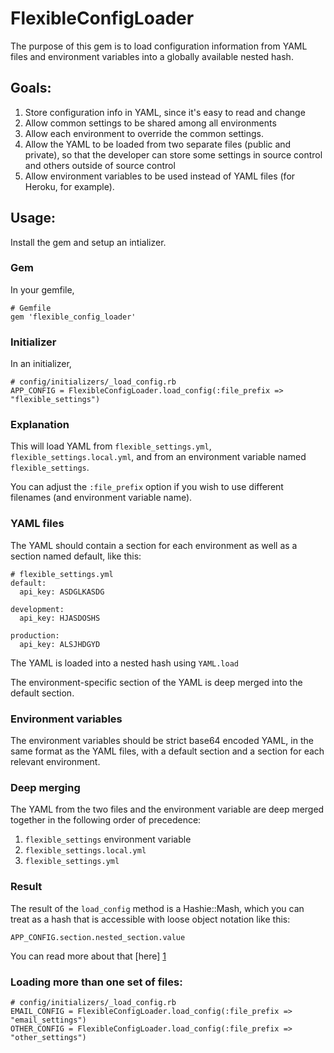 # FlexibleConfigLoader

The purpose of this gem is to load configuration information from YAML files and environment variables into a globally available
nested hash.

## Goals:

1. Store configuration info in YAML, since it's easy to read and change
2. Allow common settings to be shared among all environments
3. Allow each environment to override the common settings.
4. Allow the YAML to be loaded from two separate files (public and private), so that 
   the developer can store some settings in source control and others outside of source control
5. Allow environment variables to be used instead of YAML files (for Heroku, for example).

## Usage:

Install the gem and setup an intializer.

### Gem

In your gemfile,

    # Gemfile
    gem 'flexible_config_loader'
    
### Initializer

In an initializer,

    # config/initializers/_load_config.rb
    APP_CONFIG = FlexibleConfigLoader.load_config(:file_prefix => "flexible_settings")
    
### Explanation

This will load YAML from `flexible_settings.yml`, `flexible_settings.local.yml`, and from an environment variable named `flexible_settings`.

You can adjust the `:file_prefix` option if you wish to use different filenames (and environment variable name).

### YAML files

The YAML should contain a section for each environment as well as a section named default, like this:

    # flexible_settings.yml
    default:
      api_key: ASDGLKASDG
    
    development:
      api_key: HJASDOSHS 
    
    production:
      api_key: ALSJHDGYD

The YAML is loaded into a nested hash using `YAML.load`

The environment-specific section of the YAML is deep merged into the default section.

### Environment variables

The environment variables should be strict base64 encoded YAML, in the same format as the YAML files, with a default section and a section for each relevant environment.

### Deep merging

The YAML from the two files and the environment variable are deep merged together in the following order of precedence:

1. `flexible_settings` environment variable
2. `flexible_settings.local.yml`
3. `flexible_settings.yml`

### Result
  
The result of the `load_config` method is a Hashie::Mash, which you can treat as a hash that is accessible with loose object notation like this:

    APP_CONFIG.section.nested_section.value
   
You can read more about that [here] [1]

### Loading more than one set of files:

    # config/initializers/_load_config.rb
    EMAIL_CONFIG = FlexibleConfigLoader.load_config(:file_prefix => "email_settings")
    OTHER_CONFIG = FlexibleConfigLoader.load_config(:file_prefix => "other_settings")
    
    
  [1]: https://github.com/intridea/hashie/